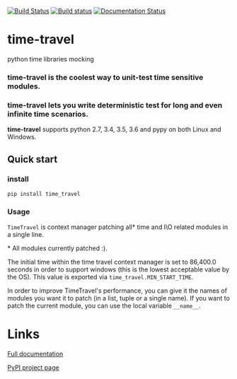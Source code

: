 [![Build Status](https://travis-ci.org/snudler6/time-travel.svg?branch=master)](https://travis-ci.org/snudler6/time-travel) [![Build status](https://ci.appveyor.com/api/projects/status/y13ewnvmj0muoapf/branch/master?svg=true)](https://ci.appveyor.com/project/snudler6/time-travel/branch/master) [![Documentation Status](https://readthedocs.org/projects/time-travel/badge/?version=latest)](http://time-travel.readthedocs.io/en/latest/?badge=latest)


# time-travel
python time libraries mocking

### time-travel is the coolest way to unit-test time sensitive modules.
### time-travel lets you write deterministic test for long and even infinite time scenarios.

**time-travel** supports python 2.7, 3.4, 3.5, 3.6 and pypy on both Linux and Windows.

## Quick start

### install

```pip install time_travel```

### Usage

`TimeTravel` is context manager patching all* time and I\O related modules in a 
single line. 

\* All modules currently patched :).

The initial time within the time travel context manager is set to 
86,400.0 seconds in order to support windows (this is the lowest acceptable 
value by the OS). This value is exported via ``time_travel.MIN_START_TIME``.

In order to improve TimeTravel's performance, you can give it the names of 
modules you want it to patch (in a list, tuple or a single name). 
If you want to patch the current module, you can use the local 
variable `__name__`.

# Links

[Full documentation](http://time-travel.readthedocs.io/en/latest/)

[PyPI project page](https://pypi.python.org/pypi/time_travel)
